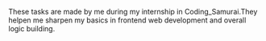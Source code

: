 These tasks are made by me during my internship in Coding_Samurai.They helpen me sharpen my basics in frontend web development and overall logic building.

